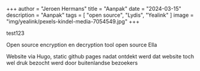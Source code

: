 +++
author = "Jeroen Hermans"
title = "Aanpak"
date = "2024-03-15"
description = "Aanpak"
tags = [
    "open source", "Lydis", "Yealink"
]
image = "img/yealink/pexels-kindel-media-7054549.jpg"
+++

test123
<!--more-->
Open source encryption en decryption tool
open source Ella

Website via Hugo, static
github pages
nadat ontdekt werd dat website toch wel druk bezocht werd door buitenlandse bezoekers

